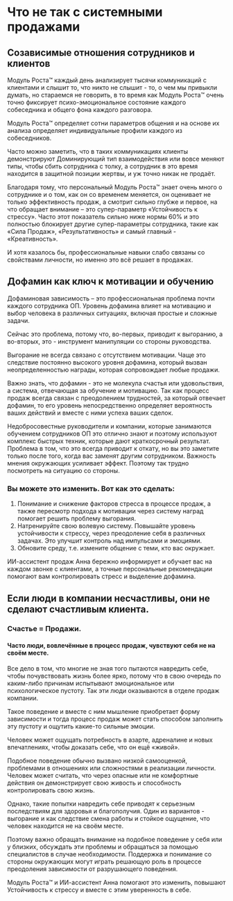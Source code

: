 
# Что не так с системными продажами

## Созависимые отношения сотрудников и клиентов

Модуль Роста™ каждый день анализирует тысячи коммуникаций с клиентами и слышит то, что никто не слышит - то, о чем мы привыкли думать, но стараемся не говорить, в то время как Модуль Роста™ очень точно фиксирует психо-эмоциональное состояние каждого собеседника и общего фона каждого разговора.

Модуль Роста™ определяет сотни параметров общения и на основе их анализа определяет индивидуальные профили каждого из собеседников.

Часто можно заметить, что в таких коммуникациях клиенты демонстрируют Доминирующий тип взаимодействия или вовсе меняют типы, чтобы сбить сотрудника с толку, а сотрудник в это время находится в защитной позиции жертвы, и уж точно никак не продаёт.

Благодаря тому, что персональный Модуль Роста™ знает очень много о сотруднике и о том, как он со временем меняется, он оценивает не только эффективность продаж, а смотрит сильно глубже и первое, на что обращает внимание – это супер-параметр «Устойчивость к стрессу». Часто этот показатель сильно ниже нормы 60% и это полностью блокирует другие супер-параметры сотрудника, такие как «Сила Продаж», «Результативность» и самый главный - «Креативность».

И хотя казалось бы, профессиональные навыки слабо связаны со свойствами личности, но именно это всё решает в продажах.

## Дофамин как ключ к мотивации и обучению

Дофаминовая зависимость – это профессиональная проблема почти каждого сотрудника ОП. Уровень дофамина влияет на мотивацию и выбор человека в различных ситуациях, включая простые и сложные задачи.

Сейчас это проблема, потому что, во-первых, приводит к выгоранию, а во-вторых, это - инструмент манипуляции со стороны руководства.

Выгорание не всегда связано с отсутствием мотивации. Чаще это следствие постоянно высокого уровня дофамина, который вызван неопределенностью награды, которая сопровождает любые продажи.

Важно знать, что дофамин - это не молекула счастья или удовольствия, а система, отвечающая за обучение и мотивацию. Так как процесс продаж всегда связан с преодолением трудностей, за который отвечает дофамин, то его уровень непосредственно определяет вероятность ваших действий и вместе с ними успеха ваших сделок.

Недобросовестные руководители и компании, которые занимаются обучением сотрудников ОП это отлично знают и поэтому используют комплекс быстрых техник, которые дают краткосрочный результат. Проблема в том, что это всегда приводит к откату, но вы это заметите только после того, когда вас заменят другим сотрудником. Важность мнения окружающих усиливает эффект. Поэтому так трудно посмотреть на ситуацию со стороны.

### Вы можете это изменить. Вот как это сделать:

1. Понимание и снижение факторов стресса в процессе продаж, а также пересмотр подхода к мотивации через систему наград помогает решить проблему выгорания.
2. Натренируйте свою волевую систему. Повышайте уровень устойчивости к стрессу, через преодоление себя в различных задачах. Это улучшит контроль над импульсами и эмоциями.
3. Обновите среду, т.е. измените общение с теми, кто вас окружает.

ИИ-ассистент продаж Анна бережно информирует и обучает вас на каждом звонке с клиентами, а точные персональные рекомендации помогают вам контролировать стресс и выделение дофамина.

## Если люди в компании несчастливы, они не сделают счастливым клиента.

### Счастье = Продажи.

#### Часто люди, вовлечённые в процесс продаж, чувствуют себя не на своём месте.

Все дело в том, что многие не зная того пытаются навредить себе, чтобы почувствовать жизнь более ярко, потому что в свою очередь по каким-либо причинам испытывают эмоциональное или психологическое пустоту. Так эти люди оказываются в отделе продаж компании.

Такое поведение и вместе с ним мышление приобретает форму зависимости и тогда процесс продаж может стать способом заполнить эту пустоту и ощутить какие-то сильные эмоции.

Человек может ощущать потребность в азарте, адреналине и новых впечатлениях, чтобы доказать себе, что он ещё «живой».

Подобное поведение обычно вызвано низкой самооценкой, проблемами в отношениях или сложностями в реализации личности. Человек может считать, что через опасные или не комфортные действия он демонстрирует свою живость и способность контролировать свою жизнь.

Однако, такие попытки навредить себе приводят к серьезным последствиям для здоровья и благополучия. Один из вариантов - выгорание и как следствие смена работы и стойкое ощущение, что человек находится не на своём месте.

Поэтому важно обращать внимание на подобное поведение у себя или у близких, обсуждать эти проблемы и обращаться за помощью специалистов в случае необходимости. Поддержка и понимание со стороны окружающих могут играть решающую роль в процессе преодоления зависимости от разрушающего поведения.

Модуль Роста™ и ИИ-ассистент Анна помогают это изменить, повышают Устойчивость к стрессу и вместе с этим уверенность в себе.
